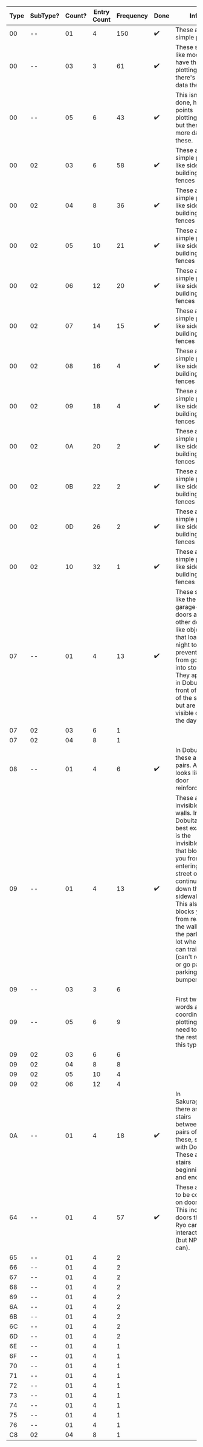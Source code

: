 | Type | SubType? | Count? | Entry Count | Frequency | Done | Info |
|------|----------|--------|-------------|-----------|------|------|
| 00 | -- | 01 | 4 | 150 | ✔️ | These are simple panels |
| 00 | -- | 03 | 3 | 61 | ✔️ | These seem like models, have them plotting but there's more data there |
| 00 | -- | 05 | 6 | 43 | ✔️ | This isn't done, have points plotting in 2d, but there's more data in these. |
| 00 | 02 | 03 | 6 | 58 | ✔️ | These are simple panels like sides of buildings or fences |
| 00 | 02 | 04 | 8 | 36 | ✔️ | These are simple panels like sides of buildings or fences |
| 00 | 02 | 05 | 10 | 21 | ✔️ | These are simple panels like sides of buildings or fences |
| 00 | 02 | 06 | 12 | 20 | ✔️ | These are simple panels like sides of buildings or fences |
| 00 | 02 | 07 | 14 | 15 | ✔️ | These are simple panels like sides of buildings or fences |
| 00 | 02 | 08 | 16 | 4 | ✔️ | These are simple panels like sides of buildings or fences |
| 00 | 02 | 09 | 18 | 4 | ✔️ | These are simple panels like sides of buildings or fences |
| 00 | 02 | 0A | 20 | 2 | ✔️ | These are simple panels like sides of buildings or fences |
| 00 | 02 | 0B | 22 | 2 | ✔️ | These are simple panels like sides of buildings or fences |
| 00 | 02 | 0D | 26 | 2 | ✔️ | These are simple panels like sides of buildings or fences |
| 00 | 02 | 10 | 32 | 1 | ✔️ | These are simple panels like sides of buildings or fences |
| 07 | -- | 01 | 4 | 13 | ✔️ | These seem like the garage-style doors and other door-like objects that load in at night to prevent you from going into stores. They appear in Dobuita in front of many of the stores but are not visible during the day. |
| 07 | 02 | 03 | 6 | 1 |  |
| 07 | 02 | 04 | 8 | 1 |  |
| 08 | -- | 01 | 4 | 6 | ✔️ | In Dobuita, these are in pairs. Almost looks like door reinforcement |
| 09 | -- | 01 | 4 | 13 | ✔️ | These are invisible walls. In Dobuita the best example is the invisible walls that block you from entering the street or continuing down the sidewalk. This also blocks you from reaching the walls of the parking lot where you can train (can't reach or go past the parking spot bumpers) | 
| 09 | -- | 03 | 3 | 6 |  |
| 09 | -- | 05 | 6 | 9 |  | First two words are a coordinate, plotting in 2d, need to figure the rest of this type. |
| 09 | 02 | 03 | 6 | 6 |  |
| 09 | 02 | 04 | 8 | 8 |  |
| 09 | 02 | 05 | 10 | 4 |  |
| 09 | 02 | 06 | 12 | 4 |  |
| 0A | -- | 01 | 4 | 18 | ✔️ | In Sakuragaoka there are stairs between pairs of these, same with Dobuita. These are stairs beginning and ends. |
| 64 | -- | 01 | 4 | 57 | ✔️ | These appear to be collision on doors. This includes doors that Ryo can't interact with (but NPCs can). |
| 65 | -- | 01 | 4 | 2 |  |
| 66 | -- | 01 | 4 | 2 |  |
| 67 | -- | 01 | 4 | 2 |  |
| 68 | -- | 01 | 4 | 2 |  |
| 69 | -- | 01 | 4 | 2 |  |
| 6A | -- | 01 | 4 | 2 |  |
| 6B | -- | 01 | 4 | 2 |  |
| 6C | -- | 01 | 4 | 2 |  |
| 6D | -- | 01 | 4 | 2 |  |
| 6E | -- | 01 | 4 | 1 |  |
| 6F | -- | 01 | 4 | 1 |  |
| 70 | -- | 01 | 4 | 1 |  |
| 71 | -- | 01 | 4 | 1 |  |
| 72 | -- | 01 | 4 | 1 |  |
| 73 | -- | 01 | 4 | 1 |  |
| 74 | -- | 01 | 4 | 1 |  |
| 75 | -- | 01 | 4 | 1 |  |
| 76 | -- | 01 | 4 | 1 |  |
| C8 | 02 | 04 | 8 | 1 |  |